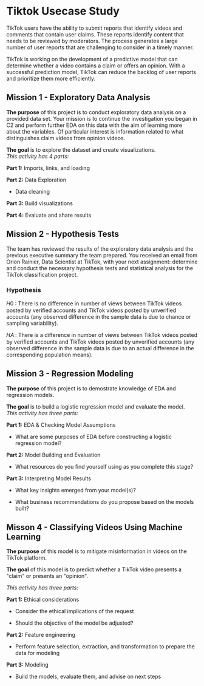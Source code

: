 # Tiktok Usecase Study

TikTok users have the ability to submit reports that identify videos and comments that contain user claims. These reports identify content that needs to be reviewed by moderators. The process generates a large number of user reports that are challenging to consider in a timely manner.

TikTok is working on the development of a predictive model that can determine whether a video contains a claim or offers an opinion. With a successful prediction model, TikTok can reduce the backlog of user reports and prioritize them more efficiently.

## Mission 1 - Exploratory Data Analysis

**The purpose** of this project is to conduct exploratory data analysis on a provided data set. Your mission is to continue the investigation you began in C2 and perform further EDA on this data with the aim of learning more about the variables. Of particular interest is information related to what distinguishes claim videos from opinion videos.

**The goal** is to explore the dataset and create visualizations.
<br/>
_This activity has 4 parts:_

**Part 1:** Imports, links, and loading

**Part 2:** Data Exploration

- Data cleaning

**Part 3:** Build visualizations

**Part 4:** Evaluate and share results

## Mission 2 - Hypothesis Tests

The team has reviewed the results of the exploratory data analysis and the previous executive summary the team prepared. You received an email from Orion Rainier, Data Scientist at TikTok, with your next assignment: determine and conduct the necessary hypothesis tests and statistical analysis for the TikTok classification project.

### Hypothesis

𝐻0
: There is no difference in number of views between TikTok videos posted by verified accounts and TikTok videos posted by unverified accounts (any observed difference in the sample data is due to chance or sampling variability).

𝐻𝐴
: There is a difference in number of views between TikTok videos posted by verified accounts and TikTok videos posted by unverified accounts (any observed difference in the sample data is due to an actual difference in the corresponding population means).

## Mission 3 - Regression Modeling

**The purpose** of this project is to demostrate knowledge of EDA and regression models.

**The goal** is to build a logistic regression model and evaluate the model.
<br/>
_This activity has three parts:_

**Part 1:** EDA & Checking Model Assumptions

- What are some purposes of EDA before constructing a logistic regression model?

**Part 2:** Model Building and Evaluation

- What resources do you find yourself using as you complete this stage?

**Part 3:** Interpreting Model Results

- What key insights emerged from your model(s)?

- What business recommendations do you propose based on the models built?

## Misson 4 - Classifying Videos Using Machine Learning

**The purpose** of this model is to mitigate misinformation in videos on the TikTok platform.

**The goal** of this model is to predict whether a TikTok video presents a "claim" or presents an "opinion".
<br/>

_This activity has three parts:_

**Part 1:** Ethical considerations

- Consider the ethical implications of the request

- Should the objective of the model be adjusted?

**Part 2:** Feature engineering

- Perform feature selection, extraction, and transformation to prepare the data for modeling

**Part 3:** Modeling

- Build the models, evaluate them, and advise on next steps
